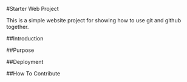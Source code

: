#Starter Web Project

This is a simple website project for showing how to use git and github together.

##Introduction

##Purpose

##Deployment

##How To Contribute
